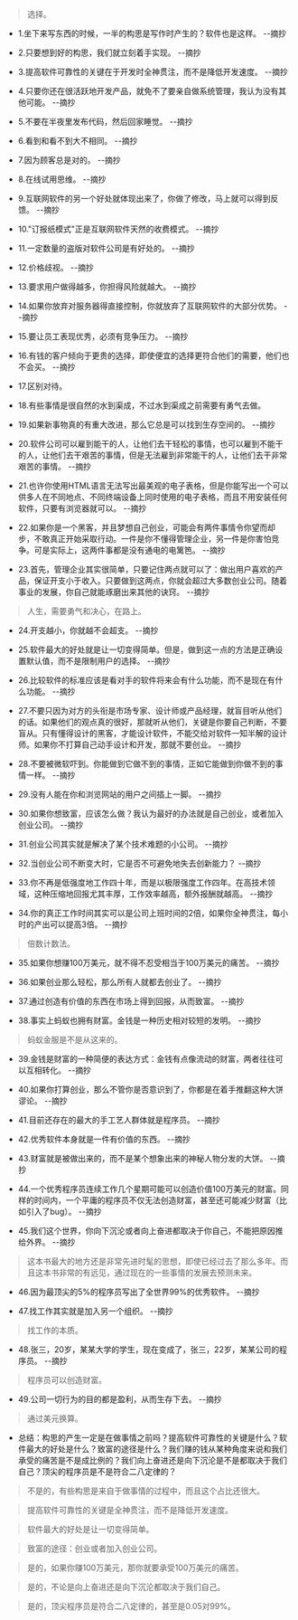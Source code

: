 >选择。

- 1.坐下来写东西的时候，一半的构思是写作时产生的？软件也是这样。 --摘抄

- 2.只要想到好的构思，我们就立刻着手实现。 --摘抄

- 3.提高软件可靠性的关键在于开发时全神贯注，而不是降低开发速度。 --摘抄

- 4.只要你还在很活跃地开发产品，就免不了要亲自做系统管理，我认为没有其他可能。 --摘抄

- 5.不要在半夜里发布代码，然后回家睡觉。 --摘抄

- 6.看到和看不到大不相同。 --摘抄

- 7.因为顾客总是对的。 --摘抄

- 8.在线试用思维。 --摘抄

- 9.互联网软件的另一个好处就体现出来了，你做了修改，马上就可以得到反馈。 --摘抄

- 10."订报纸模式"正是互联网软件天然的收费模式。 --摘抄

- 11.一定数量的盗版对软件公司是有好处的。 --摘抄

- 12.价格歧视。 --摘抄

- 13.要求用户做得越多，你担得风险就越大。 --摘抄

- 14.如果你放弃对服务器得直接控制，你就放弃了互联网软件的大部分优势。 --摘抄

- 15.要让员工表现优秀，必须有竞争压力。 --摘抄

- 16.有钱的客户倾向于更贵的选择，即使便宜的选择更符合他们的需要，他们也不会买。 --摘抄

- 17.区别对待。

- 18.有些事情是很自然的水到渠成，不过水到渠成之前需要有勇气去做。

- 19.如果新事物真的有重大改进，那么它总是可以找到生存空间的。 --摘抄

- 20.软件公司可以雇到能干的人，让他们去干轻松的事情，也可以雇到不能干的人，让他们去干艰苦的事情，但是无法雇到非常能干的人，让他们去干非常艰苦的事情。 --摘抄

- 21.也许你使用HTML语言无法写出最美观的电子表格，但是你能写出一个可以供多人在不同地点、不同终端设备上同时使用的电子表格，而且不用安装任何软件，只要有浏览器就可以。 --摘抄

- 22.如果你是一个黑客，并且梦想自己创业，可能会有两件事情令你望而却步，不敢真正开始采取行动。一件是你不懂得管理企业，另一件是你害怕竞争。可是实际上，这两件事都是没有通电的电篱笆。 --摘抄

- 23.首先，管理企业其实很简单，只要记住两点就可以了：做出用户喜欢的产品，保证开支小于收入。只要做到这两点，你就会超过大多数创业公司。随着事业的发展，你自己就能琢磨出来其他的诀窍。 --摘抄

>人生，需要勇气和决心，在路上。

- 24.开支越小，你就越不会超支。 --摘抄

- 25.软件最大的好处就是让一切变得简单。但是，做到这一点的方法是正确设置默认值，而不是限制用户的选择。 --摘抄

- 26.比较软件的标准应该是看对手的软件将来会有什么功能，而不是现在有什么功能。 --摘抄

- 27.不要只因为对方的头衔是市场专家、设计师或产品经理，就盲目听从他们的话。如果他们的观点真的很好，那就听从他们，关键是你要自己判断，不要盲从。只有懂得设计的黑客，才能设计软件，不能交给对软件一知半解的设计师。如果你不打算自己动手设计和开发，那就不要创业。 --摘抄

- 28.不要被微软吓到。你能做到它做不到的事情，正如它能做到你做不到的事情一样。 --摘抄

- 29.没有人能在你和浏览网站的用户之间插上一脚。 --摘抄

- 30.如果你想致富，应该怎么做？我认为最好的办法就是自己创业，或者加入创业公司。 --摘抄

- 31.创业公司其实就是解决了某个技术难题的小公司。 --摘抄

- 32.当创业公司不断变大时，它是否不可避免地失去创新能力？ --摘抄

- 33.你不再是低强度地工作四十年，而是以极限强度工作四年。在高技术领域，这种压缩地回报尤其丰厚，工作效率越高，额外报酬就越高。 --摘抄

- 34.你的真正工作时间其实可以是公司上班时间的2倍，如果你全神贯注，每小时的产出可以提高3倍。 --摘抄

>倍数计数法。

- 35.如果你想赚100万美元，就不得不忍受相当于100万美元的痛苦。 --摘抄

- 36.如果创业那么轻松，那么所有人就都去创业了。 --摘抄

- 37.通过创造有价值的东西在市场上得到回报，从而致富。 --摘抄

- 38.事实上蚂蚁也拥有财富。金钱是一种历史相对较短的发明。 --摘抄

>蚂蚁金服是不是从这来的。

- 39.金钱是财富的一种简便的表达方式：金钱有点像流动的财富，两者往往可以互相转化。 --摘抄

- 40.如果你打算创业，那么不管你是否意识到了，你都是在着手推翻这种大饼谬论。 --摘抄

- 41.目前还存在的最大的手工艺人群体就是程序员。 --摘抄

- 42.优秀软件本身就是一件有价值的东西。 --摘抄

- 43.财富就是被做出来的，而不是某个想象出来的神秘人物分发的大饼。 --摘抄

- 44.一个优秀程序员连续工作几个星期可能可以创造价值100万美元的财富。同样的时间内，一个平庸的程序员不仅无法创造财富，甚至还可能减少财富（比如引入了bug）。 --摘抄

- 45.我们这个世界，你向下沉沦或者向上奋进都取决于你自己，不能把原因推给外界。 --摘抄

>这本书最大的地方还是非常先进时髦的思想，即使已经过去了那么多年。而且这本书非常的有远见，通过现在的一些事情的发展去预测未来。

- 46.因为最顶尖的5%的程序员写出了全世界99%的优秀软件。 --摘抄

- 47.找工作其实就是加入另一个组织。 --摘抄

>找工作的本质。

- 48.张三，20岁，某某大学的学生，现在变成了，张三，22岁，某某公司的程序员。 --摘抄

>程序员可以创造财富。

- 49.公司一切行为的目的都是盈利，从而生存下去。 --摘抄

>通过美元换算。

- 总结：构思的产生一定是在做事情之前吗？提高软件可靠性的关键是什么？软件最大的好处是什么？致富的途径是什么？我们赚的钱从某种角度来说和我们承受的痛苦是不是成比例的？我们向上奋进还是向下沉沦是不是都取决于我们自己？顶尖的程序员是不是符合二八定律的？

>不是的，有些构思是来自于做事情的过程中，而且这个占比还很大。

>提高软件可靠性的关键是全神贯注，而不是降低开发速度。

>软件最大的好处是让一切变得简单。

>致富的途径：创业或者加入创业公司。

>是的，如果你赚100万美元，那你就要承受100万美元的痛苦。

>是的，不论是向上奋进还是向下沉沦都取决于我们自己。

>是的，顶尖程序员是符合二八定律的，甚至是0.05对99%。
